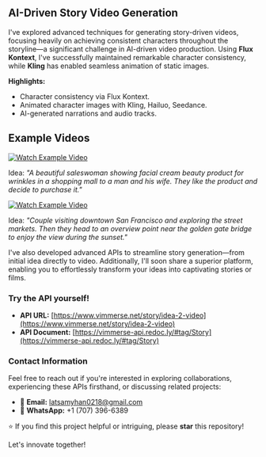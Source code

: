 ## AI-Driven Story Video Generation

I've explored advanced techniques for generating story-driven videos, focusing heavily on achieving consistent characters throughout the storyline—a significant challenge in AI-driven video production. Using **Flux Kontext**, I've successfully maintained remarkable character consistency, while **Kling** has enabled seamless animation of static images.

**Highlights:**

* Character consistency via Flux Kontext.
* Animated character images with Kling, Hailuo, Seedance.
* AI-generated narrations and audio tracks.

## Example Videos

[![Watch Example Video](https://github.com/lathan218/Vimmerse-Studio/blob/main/AI-Story.jpg?raw=true)](https://dev-media.vimmerse.net/vimmerse-test-user/batch/548aae63-fcd1-4c80-b739-62ef7002b6f1/story/2/548aae63-fcd1-4c80-b739-62ef7002b6f1.mp4)

Idea: *"A beautiful saleswoman showing facial cream beauty product for wrinkles in a shopping mall to a man and his wife. They like the product and decide to purchase it."*

[![Watch Example Video](https://github.com/lathan218/Vimmerse-Studio/blob/main/videoframe_476.png?raw=true)](https://dev-media.vimmerse.net/vimmerse-test-user/batch/f03b2774-9ffe-42d6-81ce-84664a6c998c/story/1/f03b2774-9ffe-42d6-81ce-84664a6c998c.mp4)

Idea: *"Couple visiting downtown San Francisco and exploring the street markets. Then they head to an overview point near the golden gate bridge to enjoy the view during the sunset."*



I've also developed advanced APIs to streamline story generation—from initial idea directly to video. Additionally, I'll soon share a superior platform, enabling you to effortlessly transform your ideas into captivating stories or films.

### Try the API yourself!
* **API URL:** [https://www.vimmerse.net/story/idea-2-video](https://www.vimmerse.net/story/idea-2-video)
* **API Document:** [https://vimmerse-api.redoc.ly/#tag/Story](https://vimmerse-api.redoc.ly/#tag/Story)

### Contact Information

Feel free to reach out if you're interested in exploring collaborations, experiencing these APIs firsthand, or discussing related projects:

* 📧 **Email:** [latsamyhan0218@gmail.com](mailto:latsamyhan0218@gmail.com)
* 📱 **WhatsApp:** +1 (707) 396-6389

⭐ If you find this project helpful or intriguing, please **star** this repository!

Let's innovate together!
